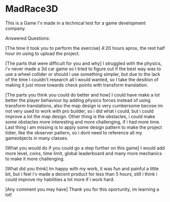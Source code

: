 # MadRace3D
This is a Game I'v made in a technical test for a game development company.

Answered Questions:

[The time it took you to perform the exercise]
4:20 hours aprox, the rest half hour im using to upload the project.

[The parts that were difficult for you and why]
I struggled with the physics, i'v never made a 3d car game so I tried to figure out if the best way was to use a wheel collider or should i use something simpler, but due to the lack of the time I couldn't research all I would wanted, so I take the desition of making it just move towards check points with transform translation.

[The parts you think you could do better and how]
I could have make a lot better the player behaviour by adding physics forces instead of using transform translations, also the map design is very cumbersome becose im not very used to work with pro builder, so i did what i could, but i could improve a lot the map design. Other thing is the obstacles, i could make some obstacles more interesting and more challenging, if i had more time. Last thing i am missing is to apply some design pattern to make the project tidier, like the observer pattern, so i dont need to reference all my gameobjects in many classes.

[What you would do if you could go a step further on this game]
I would add more level, coins, time limit, global leaderboard and many more mechanics to make it more challenging.

[What did you think]
Im happy with my work, it was fun and painful a little bit, but i feel i'v made a decent product for less than 5 hours, still i think i could improve my habilities a lot more if i work hard.

[Any comment you may have]
Thank you for this oportunity, im learning a lot!
